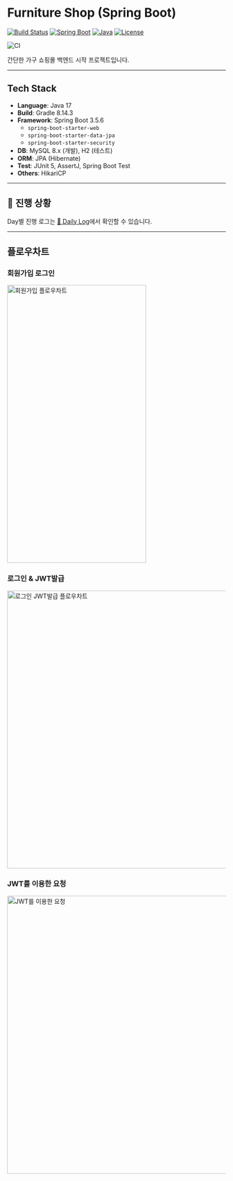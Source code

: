 # Furniture Shop (Spring Boot)

[![Build Status](https://img.shields.io/badge/Build-Passing-brightgreen)](https://github.com/your-username/furniture-shop/actions) <!-- GitHub Actions 등에 연결하시면 좋아요 -->
[![Spring Boot](https://img.shields.io/badge/Spring_Boot-3.5.6-brightgreen)](https://spring.io/projects/spring-boot)
[![Java](https://img.shields.io/badge/Java-17-orange)](https://www.oracle.com/java/technologies/javase/jdk17-archive-downloads.html)
[![License](https://img.shields.io/badge/License-MIT-blue.svg)](LICENSE) <!-- LICENSE 파일이 있다면 연결 -->

![CI](https://github.com/jeonwonjun/furniture-shop/actions/workflows/ci-mysql.yml)


간단한 가구 쇼핑몰 백엔드 시작 프로젝트입니다.

---

## Tech Stack

*   **Language**: Java 17
*   **Build**: Gradle 8.14.3
*   **Framework**: Spring Boot 3.5.6
    *   `spring-boot-starter-web`
    *   `spring-boot-starter-data-jpa`
    *   `spring-boot-starter-security`
*   **DB**: MySQL 8.x (개발), H2 (테스트)
*   **ORM**: JPA (Hibernate)
*   **Test**: JUnit 5, AssertJ, Spring Boot Test
*   **Others**: HikariCP

---

## 📆 진행 상황
Day별 진행 로그는 [📘 Daily Log](docs/daily-log.md)에서 확인할 수 있습니다.

---
## 플로우차트
### 회원가입 로그인
<img width="320" height="640" alt="회원가입 플로우차트" src="https://github.com/user-attachments/assets/9fc2629a-7e90-4108-b9d4-8ce95ffa00c9" />

### 로그인 & JWT발급
<img width="640" height="640" alt="로그인 JWT발급 플로우차트" src="https://github.com/user-attachments/assets/98e75eb0-cb65-43e4-aaf5-98bf5651598c" />

### JWT를 이용한 요청
<img width="640" height="640" alt="JWT를 이용한 요청" src="https://github.com/user-attachments/assets/626654ad-79a1-4f54-85c5-b66d06cb8501" />
